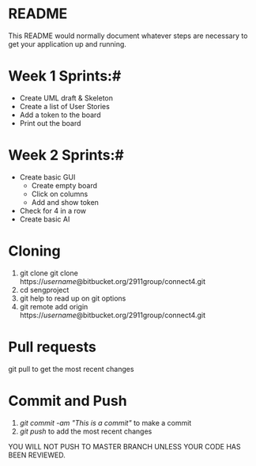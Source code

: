 # README #

This README would normally document whatever steps are necessary to get your application up and running.

# Week 1 Sprints:#
* Create UML draft & Skeleton
* Create a list of User Stories
* Add a token to the board
* Print out the board

# Week 2 Sprints:#
* Create basic GUI
	- Create empty board
	- Click on columns
	- Add and show token
* Check for 4 in a row
* Create basic AI


# Cloning # 
1. git clone git clone https://*username*@bitbucket.org/2911group/connect4.git
2. cd sengproject
3. git help to read up on git options
4. git remote add origin https://*username*@bitbucket.org/2911group/connect4.git

# Pull requests #
git pull to get the most recent changes

# Commit and Push #
1. *git commit -am "This is a commit"* to make a commit 
2. *git push* to add the most recent changes

YOU WILL NOT PUSH TO MASTER BRANCH UNLESS YOUR CODE HAS BEEN REVIEWED.